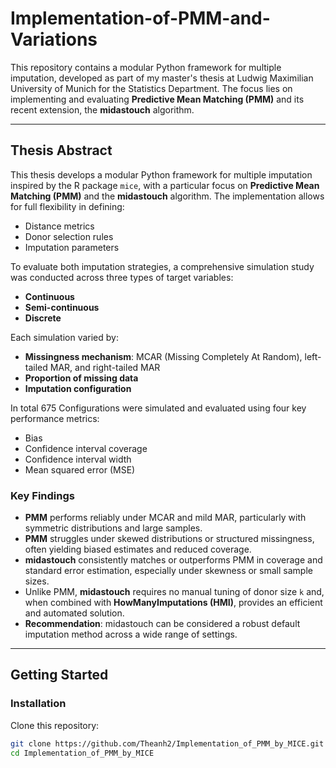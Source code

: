 # Implementation-of-PMM-and-Variations

This repository contains a modular Python framework for multiple imputation, developed as part of my master's thesis at Ludwig Maximilian University of Munich for the Statistics Department. The focus lies on implementing and evaluating **Predictive Mean Matching (PMM)** and its recent extension, the **midastouch** algorithm.

---

## Thesis Abstract

This thesis develops a modular Python framework for multiple imputation inspired by the R package `mice`, with a particular focus on **Predictive Mean Matching (PMM)** and the **midastouch** algorithm. The implementation allows for full flexibility in defining:

- Distance metrics
- Donor selection rules
- Imputation parameters

To evaluate both imputation strategies, a comprehensive simulation study was conducted across three types of target variables:

- **Continuous**
- **Semi-continuous**
- **Discrete**

Each simulation varied by:

- **Missingness mechanism**: MCAR (Missing Completely At Random), left-tailed MAR, and right-tailed MAR
- **Proportion of missing data**
- **Imputation configuration**

In total 675 Configurations were simulated and evaluated using four key performance metrics:

- Bias
- Confidence interval coverage
- Confidence interval width
- Mean squared error (MSE)

### Key Findings

- **PMM** performs reliably under MCAR and mild MAR, particularly with symmetric distributions and large samples.
- **PMM** struggles under skewed distributions or structured missingness, often yielding biased estimates and reduced coverage.
- **midastouch** consistently matches or outperforms PMM in coverage and standard error estimation, especially under skewness or small sample sizes.
- Unlike PMM, **midastouch** requires no manual tuning of donor size `k` and, when combined with **HowManyImputations (HMI)**, provides an efficient and automated solution.
- **Recommendation**: midastouch can be considered a robust default imputation method across a wide range of settings.

---

## Getting Started

### Installation

Clone this repository:

```bash
git clone https://github.com/Theanh2/Implementation_of_PMM_by_MICE.git
cd Implementation_of_PMM_by_MICE
